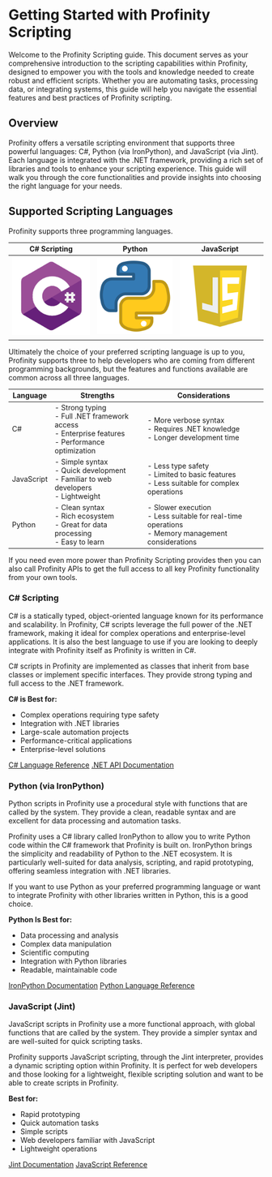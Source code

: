 # Getting Started with Profinity Scripting

Welcome to the Profinity Scripting guide. This document serves as your comprehensive introduction to the scripting capabilities within Profinity, designed to empower you with the tools and knowledge needed to create robust and efficient scripts. Whether you are automating tasks, processing data, or integrating systems, this guide will help you navigate the essential features and best practices of Profinity scripting.

## Overview

Profinity offers a versatile scripting environment that supports three powerful languages: C#, Python (via IronPython), and JavaScript (via Jint). Each language is integrated with the .NET framework, providing a rich set of libraries and tools to enhance your scripting experience. This guide will walk you through the core functionalities and provide insights into choosing the right language for your needs.

## Supported Scripting Languages

Profinity supports three programming languages.

<center>

| C# Scripting                        | Python                                   | JavaScript                                       |
|-------------------------------------|------------------------------------------|--------------------------------------------------|
|![C# Logo](../../images/CSharpLogo.png) | ![Python Logo](../../images/PythonLogo.png) | ![JavaScript Logo](../../images/JavaScriptLogo.png) |

</center>

Ultimately the choice of your preferred scripting language is up to you, Profinity supports three to help developers who are coming from different programming backgrounds, but the features and functions available are common across all three languages.

<center>

| Language | Strengths | Considerations |
|----------|-----------|----------------|
| C# | - Strong typing<br>- Full .NET framework access<br>- Enterprise features<br>- Performance optimization | - More verbose syntax<br>- Requires .NET knowledge<br>- Longer development time |
| JavaScript | - Simple syntax<br>- Quick development<br>- Familiar to web developers<br>- Lightweight | - Less type safety<br>- Limited to basic features<br>- Less suitable for complex operations |
| Python | - Clean syntax<br>- Rich ecosystem<br>- Great for data processing<br>- Easy to learn | - Slower execution<br>- Less suitable for real-time operations<br>- Memory management considerations |

</center>

If you need even more power than Profinity Scripting provides then you can also call Profinity APIs to get the full access to all key Profinity functionality from your own tools.

### C# Scripting

C# is a statically typed, object-oriented language known for its performance and scalability. In Profinity, C# scripts leverage the full power of the .NET framework, making it ideal for complex operations and enterprise-level applications.  It is also the best language to use if you are looking to deeply integrate with Profinity itself as Profinity is written in C#.

C# scripts in Profinity are implemented as classes that inherit from base classes or implement specific interfaces. They provide strong typing and full access to the .NET framework.

**C# is Best for:**

- Complex operations requiring type safety
- Integration with .NET libraries
- Large-scale automation projects
- Performance-critical applications
- Enterprise-level solutions

[C# Language Reference](https://docs.microsoft.com/en-us/dotnet/csharp/language-reference/)
[.NET API Documentation](https://docs.microsoft.com/en-us/dotnet/api/)

### Python (via IronPython)

Python scripts in Profinity use a procedural style with functions that are called by the system. They provide a clean, readable syntax and are excellent for data processing and automation tasks.

Profinity uses a C# library called IronPython to allow you to write Python code within the C# framework that Profinity is built on.  IronPython brings the simplicity and readability of Python to the .NET ecosystem. It is particularly well-suited for data analysis, scripting, and rapid prototyping, offering seamless integration with .NET libraries.  

If you want to use Python as your preferred programming language or want to integrate Profinity with other libraries written in Python, this is a good choice.

**Python Is Best for:**

- Data processing and analysis
- Complex data manipulation
- Scientific computing
- Integration with Python libraries
- Readable, maintainable code

[IronPython Documentation](https://ironpython.net/documentation/)
[Python Language Reference](https://docs.python.org/3/reference/)

### JavaScript (Jint)

JavaScript scripts in Profinity use a more functional approach, with global functions that are called by the system. They provide a simpler syntax and are well-suited for quick scripting tasks.

Profinity supports JavaScript scripting, through the Jint interpreter, provides a dynamic scripting option within Profinity. It is perfect for web developers and those looking for a lightweight, flexible scripting solution and want to be able to create scripts in Profinity.

**Best for:**

- Rapid prototyping
- Quick automation tasks
- Simple scripts
- Web developers familiar with JavaScript
- Lightweight operations

[Jint Documentation](https://github.com/sebastienros/jint)
[JavaScript Reference](https://developer.mozilla.org/en-US/docs/Web/JavaScript/Reference)

